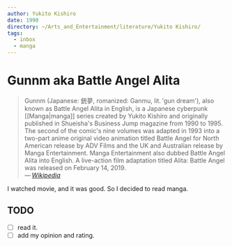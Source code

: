 ```yaml
---
author: Yukito Kishiro
date: 1990
directory: ~/Arts_and_Entertainment/literature/Yukito Kishiro/
tags:
  - inbox
  - manga
---
```


# Gunnm aka Battle Angel Alita

> Gunnm (Japanese: 銃夢, romanized: Ganmu, lit. 'gun dream'), also known as
> Battle Angel Alita in English, is a Japanese cyberpunk [[Manga|manga]] series
> created by Yukito Kishiro and originally published in Shueisha's Business Jump
> magazine from 1990 to 1995. The second of the comic's nine volumes was adapted
> in 1993 into a two-part anime original video animation titled Battle Angel for
> North American release by ADV Films and the UK and Australian release by Manga
> Entertainment. Manga Entertainment also dubbed Battle Angel Alita into
> English. A live-action film adaptation titled Alita: Battle Angel was released
> on February 14, 2019.\
> — <cite>[Wikipedia](https://en.wikipedia.org/wiki/Battle_Angel_Alita)</cite>

I watched movie, and it was good. So I decided to read manga.

## TODO

- [ ] read it.
- [ ] add my opinion and rating.
